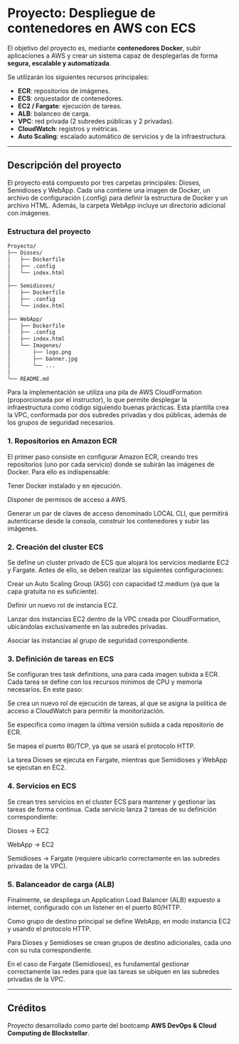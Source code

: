 # Proyecto: Despliegue de contenedores en AWS con ECS

El objetivo del proyecto es, mediante **contenedores Docker**, subir aplicaciones a AWS y crear un sistema capaz de desplegarlas de forma **segura, escalable y automatizada**.

Se utilizarán los siguientes recursos principales:

* **ECR**: repositorios de imágenes.
* **ECS**: orquestador de contenedores.
* **EC2 / Fargate**: ejecución de tareas.
* **ALB**: balanceo de carga.
* **VPC**: red privada (2 subredes públicas y 2 privadas).
* **CloudWatch**: registros y métricas.
* **Auto Scaling**: escalado automático de servicios y de la infraestructura.

---

## Descripción del proyecto

El proyecto está compuesto por tres carpetas principales: Dioses, Semidioses y WebApp.
Cada una contiene una imagen de Docker, un archivo de configuración (.config) para definir la estructura de Docker y un archivo HTML. Además, la carpeta WebApp incluye un directorio adicional con imágenes.

### Estructura del proyecto

```bash
Proyecto/
├── Dioses/
│   ├── Dockerfile
│   ├── .config
│   └── index.html
│
├── Semidioses/
│   ├── Dockerfile
│   ├── .config
│   └── index.html
│
├── WebApp/
│   ├── Dockerfile
│   ├── .config
│   ├── index.html
│   └── Imagenes/
│       ├── logo.png
│       ├── banner.jpg
│       └── ...
│
└── README.md
```
Para la implementación se utiliza una pila de AWS CloudFormation (proporcionada por el instructor), lo que permite desplegar la infraestructura como código siguiendo buenas prácticas. Esta plantilla crea la VPC, conformada por dos subredes privadas y dos públicas, además de los grupos de seguridad necesarios.

### 1. Repositorios en Amazon ECR

El primer paso consiste en configurar Amazon ECR, creando tres repositorios (uno por cada servicio) donde se subirán las imágenes de Docker.
Para ello es indispensable:

Tener Docker instalado y en ejecución.

Disponer de permisos de acceso a AWS.

Generar un par de claves de acceso denominado LOCAL CLI, que permitirá autenticarse desde la consola, construir los contenedores y subir las imágenes.

### 2. Creación del cluster ECS

Se define un cluster privado de ECS que alojará los servicios mediante EC2 y Fargate. Antes de ello, se deben realizar las siguientes configuraciones:

Crear un Auto Scaling Group (ASG) con capacidad t2.medium (ya que la capa gratuita no es suficiente).

Definir un nuevo rol de instancia EC2.

Lanzar dos instancias EC2 dentro de la VPC creada por CloudFormation, ubicándolas exclusivamente en las subredes privadas.

Asociar las instancias al grupo de seguridad correspondiente.

### 3. Definición de tareas en ECS

Se configuran tres task definitions, una para cada imagen subida a ECR. Cada tarea se define con los recursos mínimos de CPU y memoria necesarios. En este paso:

Se crea un nuevo rol de ejecución de tareas, al que se asigna la política de acceso a CloudWatch para permitir la monitorización.

Se especifica como imagen la última versión subida a cada repositorio de ECR.

Se mapea el puerto 80/TCP, ya que se usará el protocolo HTTP.

La tarea Dioses se ejecuta en Fargate, mientras que Semidioses y WebApp se ejecutan en EC2.

### 4. Servicios en ECS

Se crean tres servicios en el cluster ECS para mantener y gestionar las tareas de forma continua. Cada servicio lanza 2 tareas de su definición correspondiente:

Dioses → EC2

WebApp → EC2

Semidioses → Fargate (requiere ubicarlo correctamente en las subredes privadas de la VPC).

### 5. Balanceador de carga (ALB)

Finalmente, se despliega un Application Load Balancer (ALB) expuesto a internet, configurado con un listener en el puerto 80/HTTP.

Como grupo de destino principal se define WebApp, en modo instancia EC2 y usando el protocolo HTTP.

Para Dioses y Semidioses se crean grupos de destino adicionales, cada uno con su ruta correspondiente.

En el caso de Fargate (Semidioses), es fundamental gestionar correctamente las redes para que las tareas se ubiquen en las subredes privadas de la VPC.

---
## Créditos
Proyecto desarrollado como parte del bootcamp **AWS DevOps & Cloud Computing de Blockstellar**.




